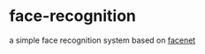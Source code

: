 # face-recognition
a simple face recognition system based on [facenet](https://github.com/davidsandberg/facenet)
